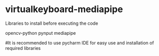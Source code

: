 # virtualkeyboard-mediapipe

Libraries to install before executing the code 

opencv-python
pynput
mediapipe

#It is recommended to use pycharm IDE for easy use and installation of required libraries
